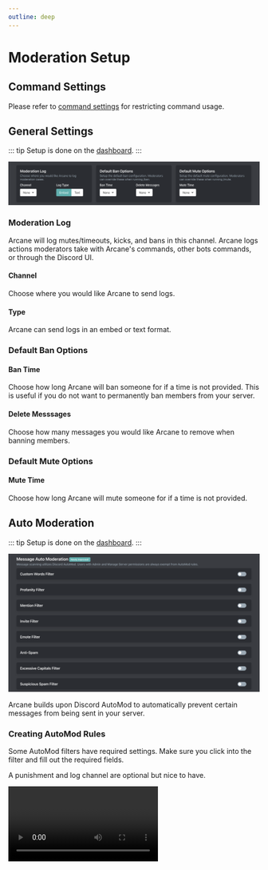 ```yaml
---
outline: deep
---
```


# Moderation Setup

## Command Settings

Please refer to [command settings](../../core/commands/settings) for restricting command usage.

## General Settings

::: tip
Setup is done on the [dashboard](../../core/dashboard).
:::

![Moderation settings](../../images/moderation/moderation-settings.png)

### Moderation Log

Arcane will log mutes/timeouts, kicks, and bans in this channel. Arcane logs actions moderators take with Arcane's commands, other bots commands, or through the Discord UI.

#### Channel

Choose where you would like Arcane to send logs.

#### Type

Arcane can send logs in an embed or text format.

### Default Ban Options

#### Ban Time

Choose how long Arcane will ban someone for if a time is not provided. This is useful if you do not want to permanently ban members from your server.

#### Delete Messsages

Choose how many messages you would like Arcane to remove when banning members.

### Default Mute Options

#### Mute Time

Choose how long Arcane will mute someone for if a time is not provided.

## Auto Moderation

::: tip
Setup is done on the [dashboard](../../core/dashboard).
:::

![Automod filters](../../images/moderation/automod-filter-list.png)

Arcane builds upon Discord AutoMod to automatically prevent certain messages from being sent in your server.

### Creating AutoMod Rules

Some AutoMod filters have required settings. Make sure you click into the filter and fill out the required fields.

A punishment and log channel are optional but nice to have.

<video controls="controls" src="../../images/moderation/automod-filter-setup.mp4" />

### Removing AutoMod Rules

::: tip
Sometimes Arcane will not remove the filter so you will need to go into your Discord server settings (desktop only) -> safety setup -> AutoMod. If you're on mobile you can disable it by using the Discord web app: https://discord.com/app
:::

You can disable the AutoMod filter on the [dashboard](../../core/dashboard).

### Filter Types

#### Custom Words Filter

The Custom Words Filter is used to block specific words or phrases. Reference [Discord documentation](https://support.discord.com/hc/en-us/articles/4421269296535-AutoMod-FAQ#h_01GV3HBH7412D01VKF9EKHEMA2) for tips on how to format.

#### Profanity Filter

The Profanity Filter blocks obscence profanity in your server. Including but not limited to, profanity, slurs, and sexual content. The list of profane words is managed by Discord.

If you want to block more or less then use the Custom Words Filter.

#### Mention Filter

Block messages which contain a large amount of mentions (@everyone, @here, roles, and members).

#### Invite Filter

The Invite Filter blocks members in your server from posting invites to other servers. By default this also blocks invites to your server so make sure to whitelist your invites.

Invites should be in the format `discord.gg/invite`

#### Emote Filter

The Emote Filter blocks members from sending messages with tons of emotes.

#### Anti-Spam

Prevent members from sending many messages in a short period. We recommend 5 messages every 4 to 5 seconds.

#### Excessive Capitals Filter

The Excessive Capitals Filter blocks messages which contain a large amount of capital letters (60% or more). Only removes messages with 5 or more characters.

#### Suspicious Spam Filter

The Suspicious Spam Filter will block messages containing suspected spam and phishing links. The list of spam and phishing links is managed by Discord.

